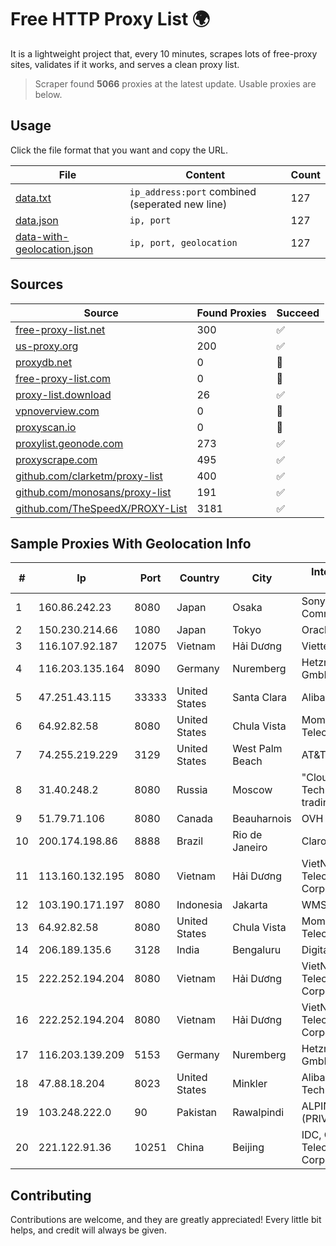 
# Free HTTP Proxy List 🌍

It is a lightweight project that, every 10 minutes, scrapes lots of free-proxy sites, validates if it works, and serves a clean proxy list.


> Scraper found **5066** proxies at the latest update. Usable proxies are below.

## Usage

Click the file format that you want and copy the URL.


|File|Content|Count|
|----|-------|-----|
|[data.txt](https://raw.githubusercontent.com/themiralay/Proxy-List-World/master/data.txt)|`ip_address:port` combined (seperated new line)|127|
|[data.json](https://raw.githubusercontent.com/themiralay/Proxy-List-World/master/data.json)|`ip, port`|127|
|[data-with-geolocation.json](https://raw.githubusercontent.com/themiralay/Proxy-List-World/master/data-with-geolocation.json)|`ip, port, geolocation`|127|

## Sources

|Source|Found Proxies|Succeed|
|------|-------------|-------|
|[free-proxy-list.net](https://free-proxy-list.net)|300|✅|
|[us-proxy.org](https://www.us-proxy.org)|200|✅|
|[proxydb.net](http://proxydb.net)|0|🚫|
|[free-proxy-list.com](https://free-proxy-list.com/?page=&port=&type%5B%5D=http&type%5B%5D=https&up_time=0&search=Search)|0|🚫|
|[proxy-list.download](https://www.proxy-list.download/HTTP)|26|✅|
|[vpnoverview.com](https://vpnoverview.com/privacy/anonymous-browsing/free-proxy-servers)|0|🚫|
|[proxyscan.io](https://www.proxyscan.io)|0|🚫|
|[proxylist.geonode.com](https://proxylist.geonode.com/api/proxy-list?limit=300&page=1&sort_by=lastChecked&sort_type=desc&protocols=http,https)|273|✅|
|[proxyscrape.com](https://api.proxyscrape.com/v2/?request=displayproxies&protocol=http&timeout=10000&country=all&ssl=all&anonymity=all)|495|✅|
|[github.com/clarketm/proxy-list](https://raw.githubusercontent.com/clarketm/proxy-list/master/proxy-list-raw.txt)|400|✅|
|[github.com/monosans/proxy-list](https://raw.githubusercontent.com/monosans/proxy-list/main/proxies/http.txt)|191|✅|
|[github.com/TheSpeedX/PROXY-List](https://raw.githubusercontent.com/TheSpeedX/PROXY-List/master/http.txt)|3181|✅|


## Sample Proxies With Geolocation Info

|#|Ip|Port|Country|City|Internet Service Provider|
|-|--|----|-------|----|-------------------------|
|1|160.86.242.23|8080|Japan|Osaka|Sony Network Communications Inc|
|2|150.230.214.66|1080|Japan|Tokyo|Oracle Corporation|
|3|116.107.92.187|12075|Vietnam|Hải Dương|Viettel Corporation|
|4|116.203.135.164|8090|Germany|Nuremberg|Hetzner Online GmbH|
|5|47.251.43.115|33333|United States|Santa Clara|Alibaba Cloud LLC|
|6|64.92.82.58|8080|United States|Chula Vista|Momentum Telecom, Inc.|
|7|74.255.219.229|3129|United States|West Palm Beach|AT&T Corp.|
|8|31.40.248.2|8080|Russia|Moscow|"Cloud Technologies" LLC trading as Cloud.ru|
|9|51.79.71.106|8080|Canada|Beauharnois|OVH SAS|
|10|200.174.198.86|8888|Brazil|Rio de Janeiro|Claro S.A|
|11|113.160.132.195|8080|Vietnam|Hải Dương|VietNam Post and Telecom Corporation|
|12|103.190.171.197|8080|Indonesia|Jakarta|WMS|
|13|64.92.82.58|8080|United States|Chula Vista|Momentum Telecom, Inc.|
|14|206.189.135.6|3128|India|Bengaluru|DigitalOcean, LLC|
|15|222.252.194.204|8080|Vietnam|Hải Dương|VietNam Post and Telecom Corporation|
|16|222.252.194.204|8080|Vietnam|Hải Dương|VietNam Post and Telecom Corporation|
|17|116.203.139.209|5153|Germany|Nuremberg|Hetzner Online GmbH|
|18|47.88.18.204|8023|United States|Minkler|Alibaba (US) Technology Co., Ltd.|
|19|103.248.222.0|90|Pakistan|Rawalpindi|ALPINES INTERNET (PRIVATE) LIMITED|
|20|221.122.91.36|10251|China|Beijing|IDC, China Telecommunications Corporation|



## Contributing

Contributions are welcome, and they are greatly appreciated! Every
little bit helps, and credit will always be given.

